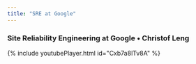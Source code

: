 ```yaml
---
title: "SRE at Google"
---
```


### Site Reliability Engineering at Google • Christof Leng

{% include youtubePlayer.html id="Cxb7a8lTv8A" %}


